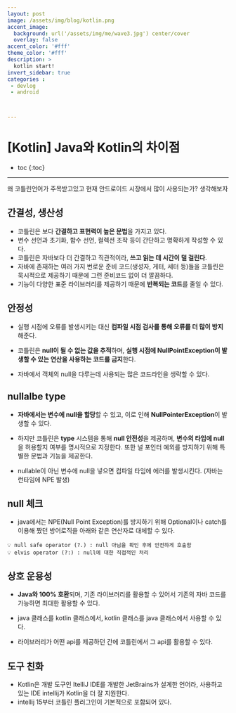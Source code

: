 ```yaml
---
layout: post
image: /assets/img/blog/kotlin.png
accent_image: 
  background: url('/assets/img/me/wave3.jpg') center/cover
  overlay: false
accent_color: '#fff'
theme_color: '#fff'
description: >
  kotlin start!
invert_sidebar: true
categories :
 - devlog	
 - android



---
```


# [Kotlin] Java와 Kotlin의 차이점

* toc
{:toc}
---

왜 코틀린언어가 주목받고있고 현재 안드로이드 시장에서 많이 사용되는가? 생각해보자

## 간결성, 생산성

* 코틀린은 보다 **간결하고 표현력이 높은 문법**을 가지고 있다. 
* 변수 선언과 초기화, 함수 선언, 컬렉션 조작 등이 간단하고 명확하게 작성할 수 있다.
* 코틀린은 자바보다 더 간결하고 직관적이라, **쓰고 읽는 데 시간이 덜 걸린다**.
* 자바에 존재하는 여러 가지 번로운 준비 코드(생성자, 게터, 세터 등)들을 코틀린은 묵시적으로 제공하기 때문에 그런 준비코드 없이 더 깔끔하다.
* 기능이 다양한 표준 라이브러리를 제공하기 때문에 **반복되는 코드**를 줄일 수 있다.



## 안정성

* 실행 시점에 오류를 발생시키는 대신 **컴파일 시점 검사를 통해 오류를 더 많이 방지**해준다.

* 코틀린은 **null이 될 수 없는 값을 추적**하며, **실행 시점에 NullPointException이 발생할 수 있는 연산을 사용하는 코드를 금지**한다.
* 자바에서 객체의 null을 다루는데 사용되는 많은 코드라인을 생략할 수 있다.



## nullalbe type

* **자바에서는 변수에 null을 할당**할 수 있고, 이로 인해 **NullPointerException**이 발생할 수 있다.

*  하지만 코틀린은 **type** 시스템을 통해 **null 안전성**을 제공하며, **변수의 타입에 null**을 허용할지 여부를 명시적으로 지정한다. 또한 널 포인터 예외를 방지하기 위해 특별한 문법과 기능을 제공한다.

* nullable이 아닌 변수에 null을 넣으면 컴파일 타임에 에러를 발생시킨다. (자바는 런타임에 NPE 발생)



## null 체크

* java에서는 NPE(Null Point Exception)를 방지하기 위해 Optional이나 catch를 이용해 짰던 방어로직을 아래와 같은 연산자로 대체할 수 있다.

```
💡 null safe operator (?.) : null 아님을 확인 후에 안전하게 호출함
💡 elvis operator (?:) : null에 대한 직접적인 처리
```



## 상호 운용성

* **Java와 100% 호환**되며, 기존 라이브러리를 활용할 수 있어서 기존의 자바 코드를 가능하면 최대한 활용할 수 있다.

* java 클래스를 kotlin 클래스에서, kotlin 클래스를 java 클래스에서 사용할 수 있다.
* 라이브러리가 어떤 api를 제공하던 간에 코틀린에서 그 api를 활용할 수 있다.



## 도구 친화

* Kotlin은 개발 도구인 ItelliJ IDE를 개발한 JetBrains가 설계한 언어라, 사용하고 있는 IDE intellij가 Kotlin을 더 잘 지원한다.
* intellij 15부터 코틀린 플러그인이 기본적으로 포함되어 있다.
